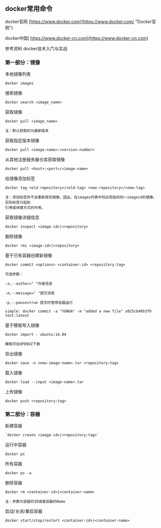 ## docker常用命令

docker官网 [https://www.docker.com](https://www.docker.com/ "Docker官网")

docker中国[ https://www.docker-cn.com](https://www.docker-cn.com)

参考资料 docker技术入门与实战

### 第一部分：镜像

本地镜像列表

```
docker images
```

搜索镜像

```
docker search <image_name>
```

获取镜像

```
docker pull <image_name>

注：默认获取的为最新版本
```

获取指定版本镜像

```
docker pull <image-name>:<version-number>
```

从其他注册服务器仓库获取镜像

```
docker pull <host>:<port>/<image-name>
```

给镜像添加标签

```
docker tag <old-repository>/<old-tag> <new-repository>/<new-tag>

注：添加标签并不会重新保存镜像，因此，在images列表中将出现指向同一imageid的镜像，实际标签只起到
引用或快捷方式的作用。
```

获取镜像详细信息

```
docker inspect <image-id>|<repository>
```

删除镜像

```
docker rmi <image-id>|<repository>
```

基于已有容器创建新镜像

```
docker commit <options> <container-id> <repository:tag>

可选参数：

-a,--author=" "作者信息

-m,--message=" "提交消息

-p,--pause=true 提交时暂停容器运行

simple: docker commit -a "YUNGA" -m "added a new file" a925cb40b3f0 test:latest
```

基于模板导入镜像

```
docker import - ubuntu:14.04

模板可在OPENVZ下载
```

存出镜像

```
docker save -o <new-image-name>.tar <repository:tag>
```

载入镜像

```
docker load --input <image-name>.tar
```

上传镜像

```
docker push <repository:tag>
```

### 第二部分：容器

新建容器

    `docker create <image-id>|<repository:tag>`

运行中容器

```
docker ps
```

所有容器

```
docker ps -a
```

删除容器

```
docker rm <container-id>|<container-name>

注：参数为容器的ID或者容器的Name
```

启动/关闭/重启容器

```
docker start/stop/restart <container-id>|<container-name>
```



